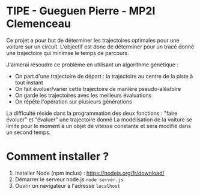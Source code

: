 # TIPE - Gueguen Pierre - MP2I Clemenceau

Ce projet a pour but de déterminer les trajectoires optimales pour une voiture sur un circuit.
L'objectif est donc de déterminer pour un tracé donné une trajectoire qui minimse le temps de parcours.

J'aimerai résoudre ce problème en utilisant un algorithme génétique :
 - On part d'une trajectoire de départ : la trajectoire au centre de la piste à tout instant
 - On fait évoluer/varier cette trajectoire de manière pseudo-aléatoire
 - On garde les trajectoires avec les meilleurs évaluations
 - On répète l'opération sur plusieurs générations

La difficulté réside dans la programmation des deux fonctions : "faire évoluer" et "évaluer" une trajectoire donné
La modélisation de la voiture se limite pour le moment à un objet de vitesse constante et sera modifié dans un second temps.

# Comment installer ?

1) Installer Node (npm inclus) : https://nodejs.org/fr/download/
2) Démarrer le serveur node.js ```node server.js```
3) Ouvrir un navigateur à l'adresse ```localhost```
